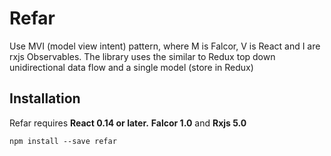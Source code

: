 Refar
=========================

Use MVI (model view intent) pattern, where M is Falcor, V is React and
I are rxjs Observables. The library uses the similar to Redux top down
unidirectional data flow and a single model (store in Redux)

## Installation

Refar requires **React 0.14 or later.** **Falcor 1.0** and **Rxjs 5.0**

```
npm install --save refar
```
